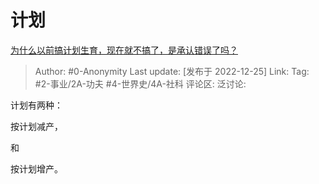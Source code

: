 # 计划
[为什么以前搞计划生育，现在就不搞了，是承认错误了吗？](https://www.zhihu.com/question/66298996/answer/2815720919)

> Author: #0-Anonymity
> Last update: [发布于 2022-12-25]
> Link:
> Tag: #2-事业/2A-功夫 #4-世界史/4A-社科
> 评论区:
> 泛讨论:

计划有两种：

按计划减产，

和

按计划增产。
